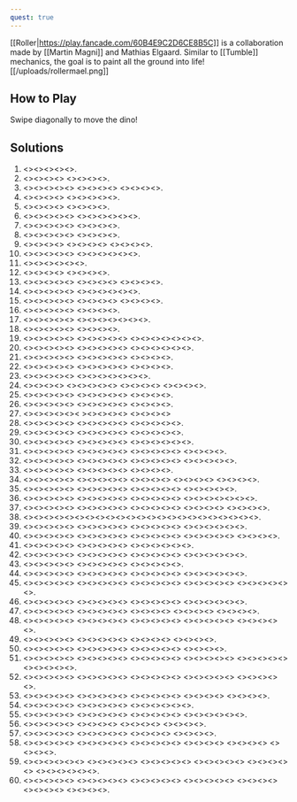 ```yaml
---
quest: true
---
```


[[Roller|https://play.fancade.com/60B4E9C2D6CE8B5C]] is a collaboration made by [[Martin Magni]] and Mathias Elgaard. Similar to [[Tumble]] mechanics, the goal is to paint all the ground into life!
[[/uploads/rollermael.png]]

## How to Play

Swipe diagonally to move the dino!

## Solutions

1. <<NW>><<NE>><<NE>><<SW>><<SE>>.
2. <<NW>><<SW>><<NE>><<NE>> <<SE>><<SW>><<SE>><<NE>>.
3. <<SE>><<NE>><<NW>><<SW>><<NW>> <<SE>><<SE>><<SE>><<SE>> <<NE>><<NE>><<NW>><<NW>>.
4. <<SW>><<SE>><<NW>><<NE>> <<SE>><<SW>><<NE>><<NE>><<NW>>.
5. <<NW>><<NE>><<NE>><<SE>> <<SW>><<SE>><<SW>><<NW>>.
6. <<NE>><<SE>><<SE>><<NE>><<NW>> <<SW>><<NW>><<SW>><<SW>><<SE>><<NE>>.
7. <<SE>><<NE>><<NW>><<NW>><<SW>> <<SW>><<SE>><<SW>><<NW>>.
8. <<SW>><<SW>><<SE>><<SW>><<NE>> <<NE>><<NW>><<NE>><<SE>>.
9. <<NE>><<NW>><<NW>><<NW>> <<SW>><<SE>><<SW>><<NE>> <<NE>><<SE>><<SW>><<SE>>.
10. <<SE>><<NE>><<NE>><<SW>><<SW>> <<SW>><<NE>><<NW>><<SW>><<NW>><<NE>>.
11. <<SW>><<SE>><<NE>><<SE>><<NE>><<NW>>.
12. <<NW>><<SW>><<NE>><<NW>> <<SW>><<SW>><<NE>><<SE>>.
13. <<NE>><<NW>><<SE>><<SE>><<SE>> <<NW>><<SW>><<SE>><<NE>> <<SW>><<NW>><<NW>><<SW>>.
14. <<SE>><<SE>><<SW>><<NW>><<NW>> <<NE>><<NW>><<SW>><<NW>><<SW>><<SE>>.
15. <<SE>><<SW>><<NE>><<NE>><<NW>> <<SW>><<NW>><<NE>><<SE>> <<SE>><<SE>><<NE>><<NE>>.
16. <<SE>><<SW>><<SW>><<NW>><<SW>> <<NE>><<NE>><<NW>><<NW>>.
17. <<SE>><<SW>><<SE>><<NE>><<SE>> <<SW>><<NW>><<NW>><<NW>><<NE>><<NE>><<SE>>.
18. <<NW>><<NE>><<NE>><<SE>><<SW>> <<SE>><<SE>><<SW>><<NW>>.
19. <<NE>><<NE>><<SW>><<NW>><<NE>> <<SW>><<SW>><<SE>><<SW>><<NW>> <<SE>><<SE>><<NE>><<NE>><<SW>><<SE>><<NE>>.
20. <<NW>><<NW>><<SW>><<SE>><<SW>> <<SE>><<NE>><<SW>><<NW>><<NW>> <<NE>><<NE>><<NE>><<NE>><<SE>><<SE>>.
21. <<NW>><<NE>><<SW>><<SW>><<NE>> <<NW>><<SW>><<SW>><<SE>><<SE>> <<NE>><<NW>><<SW>><<SE>>.
22. <<SE>><<SE>><<SW>><<SW>><<NW>> <<SW>><<NW>><<SE>><<NE>><<NW>> <<SE>><<NE>><<NE>><<NW>>.
23. <<SE>><<NE>><<NW>><<SW>><<NW>> <<NE>><<SW>><<SW>><<SE>><<SW>><<SE>><<NE>>.
24. <<SE>><<NE>><<NW>><<SW>> <<SE>><<SE>><<NW>><<SW>><<NW>> <<NE>><<SE>><<NE>><<NE>> <<NW>><<SW>><<NW>><<SW>>.
25. <<SW>><<NW>><<SE>><<SE>><<NE>> <<NW>><<SW>><<NW>><<NE>><<NW>> <<SE>><<SW>><<SW>><<NW>>.
26. <<SE>><<NW>><<SW>><<SW>><<SE>> <<NW>><<NE>><<SE>><<SW>><<NW>> <<SE>><<NE>><<NE>><<NW>>.
27. <<NE>><<NW>><<NW>><<SW>><<NE>>< <SE>><<SW>><<SE>><<NE>><<SW>> <<SE>><<NE>><<NE>><<NW>>
28. <<SE>><<SW>><<SE>><<NE>><<NE>> <<NW>><<NW>><<SW>><<SE>><<SW>> <<NW>><<NE>><<NE>><<NE>><<NE>>.
29. <<NE>><<SE>><<NE>><<NW>><<NW>> <<SW>><<SW>><<SE>><<SW>><<NW>> <<NE>><<SE>><<SE>><<SE>><<SE>>.
30. <<NW>><<NE>><<SE>><<SW>><<SW>> <<SW>><<NW>><<NW>><<NE>><<NE>> <<SE>><<NE>><<SE>><<SW>><<NE>><<SE>>.
31. <<NE>><<NW>><<NE>><<SW>><<SE>> <<NE>><<SW>><<SW>><<NW>><<SW>> <<SE>><<NE>><<NE>><<NW>><<SE>> <<SW>><<NW>><<NE>><<SE>>.
32. <<SE>><<SW>><<SE>><<NE>><<SW>> <<NW>><<NE>><<SE>><<SW>><<NW>> <<NW>><<SE>><<NE>><<NW>><<SW>> <<NE>><<NW>><<SW>><<SW>><<SE>>.
33. <<NE>><<SW>><<SE>><<NE>><<NW>> <<SW>><<SE>><<SW>><<NW>><<NE>> <<SE>><<NE>><<SE>><<NE>>.
34. <<NE>><<NW>><<SW>><<NW>><<NW>> <<NE>><<SW>><<SE>><<SE>><<SW>> <<NW>><<NE>><<NW>><<NE>> <<SW>><<SE>><<SE>><<SW>> <<NE>><<NE>><<NE>><<NW>>.
35. <<SE>><<SW>><<NE>><<NE>><<NW>> <<SW>><<SW>><<SW>><<NE>><<NE>> <<SE>><<NE>><<NW>><<NW>><<SE>> <<SW>><<SW>><<NW>><<SW>><<SW>>.
36. <<SW>><<NE>><<SE>><<NE>><<NW>> <<SW>><<SE>><<SE>><<SW>><<SW>> <<NW>><<SE>><<NE>><<NE>><<NE>> <<NW>><<SW>><<SW>><<SE>><<SW>><<SW>><<NW>>.
37. <<NE>><<NE>><<SE>><<SW>><<NW>> <<NE>><<SE>><<SW>><<NW>><<NE>> <<NE>><<SE>><<SW>><<SE>><<SW>> <<NE>><<SE>><<NW>><<NW>> <<NW>><<SW>><<SW>><<NW>>.
38. <<NE>><<SE>><<SW>><<NW>><<NE>><<NW>><<NW>><<NE>><<SW>><<SE>><<SE>><<SW>><<SE>><<NE>><<NW>><<NW>><<SW>><<SE>><<NE>><<NW>><<NW>><<NW>><<NE>>.
39. <<SE>><<NE>><<NW>><<SW>><<NW>> <<SW>><<SE>><<NW>><<NE>><<SE>> <<NE>><<SE>><<SW>><<NW>><<NW>> <<SW>><<SE>><<NE>><<SE>><<SE>><<SW>>.
40. <<SW>><<SW>><<NW>><<SE>><<NE>> <<NE>><<NE>><<NW>><<NW>><<SW>> <<NW>><<SW>><<SE>><<NE>><<NE>> <<SE>><<SW>><<NW>><<SW>><<SW>> <<NE>><<NW>><<NW>><<SW>>.
41. <<SE>><<SW>><<NW>><<NE>><<SE>> <<NE>><<SW>><<SW>><<NW>><<SW>> <<SE>><<NE>><<NE>><<NW>><<NW>><<SW>>.
42. <<SE>><<NE>><<NE>><<SW>><<NW>> <<SW>><<SW>><<NW>><<NW>><<SE>> <<SE>><<NE>><<NE>><<NW>><<NE>> <<NW>><<SW>><<SE>><<SE>><<NW>><<SW>>.
43. <<NE>><<NW>><<SW>><<NW>><<SW>> <<NW>><<NE>><<SE>><<NE>><<SE>> <<SE>><<SW>><<NW>><<NE>><<SE>>.
44. <<SW>><<NW>><<NW>><<NE>><<NE>> <<NW>><<NE>><<SW>><<SE>><<SW>> <<SE>><<SW>><<NW>><<NE>><<NE>> <<NE>><<SW>><<SW>><<NW>><<NE>><<SE>>.
45. <<NW>><<NE>><<SE>><<SW>><<SW>> <<SE>><<NW>><<NE>><<NE>><<NW>> <<SW>><<SE>><<NE>><<NW>><<NW>> <<SE>><<SW>><<SE>><<NE>><<SW>> <<SE>><<SE>><<NE>><<SW>><<SW>><<NW>>.
46. <<NW>><<NE>><<SE>><<SW>><<SE>> <<SE>><<NE>><<SW>><<NW>><<NW>> <<NE>><<NW>><<SW>><<SE>><<SE>> <<SW>><<NW>><<NE>><<NW>><<NW>><<SW>>.
47. <<SE>><<SE>><<SE>><<NW>><<SW>> <<NW>><<NE>><<SE>><<SW>><<SW>> <<SE>><<NW>><<NW>><<SW>> <<NE>><<NE>><<SE>><<SW>> <<NW>><<NW>><<NE>><<NE>>.
48. <<SE>><<NE>><<SE>><<NW>><<NW>> <<NE>><<NW>><<NW>><<SW>><<NE>> <<SE>><<SE>><<SW>><<SE>><<SW>> <<NW>><<NE>><<NE>><<NW>><<SW>> <<SE>><<SW>><<SE>><<SE>><<NE>>.
49. <<NE>><<NW>><<SE>><<SW>><<NW>> <<SW>><<SW>><<SE>><<NE>><<NE>> <<SE>><<NW>><<SW>><<NW>> <<SW>><<SE>><<NE>><<SE>>.
50. <<SW>><<SE>><<NE>><<SE>><<NE>> <<SW>><<NW>><<NW>><<SW>><<SW>> <<SE>><<SE>><<NW>><<SW>><<NW>> <<NE>><<NE>><<NW>><<NE>>.
51. <<NW>><<NE>><<NW>><<SW>><<SE>> <<SW>><<SW>><<NW>><<NW>><<NE>> <<SW>><<SE>><<SE>><<NE>><<NE>> <<NE>><<SE>><<SW>><<NW>><<SW>> <<SW>><<NW>><<SW>><<SE>><<NE>> <<SE>><<SE>><<NW>><<NE>><<NW>>.
52. <<SW>><<SE>><<SW>><<SE>><<NE>> <<NW>><<SW>><<SE>><<NE>><<NW>> <<NE>><<NW>><<SE>><<SW>><<SE>> <<SW>><<NW>><<NE>><<NE>><<NW>> <<SW>><<SE>><<SW>><<SW>><<NW>>.
53. <<SW>><<NW>><<SW>><<SE>><<SW>> <<SE>><<NE>><<SW>><<NW>><<NE>> <<NW>><<NE>><<SE>><<SW>><<SE>> <<SW>><<NW>><<NE>><<NW>> <<NE>><<SE>><<NE>><<SE>>.
54. <<NE>><<NW>><<SW>><<SE>><<NW>> <<NE>><<SE>><<SE>><<NW>><<NE>> <<NE>><<NW>><<SE>><<SE>><<SE>><<SW>>.
55. <<SW>><<SE>><<NE>><<SW>><<NW>> <<NW>><<NE>><<NW>><<NE>><<NW>> <<SE>><<SE>><<SW>><<NW>><<SE>> <<SW>><<SW>><<SW>><<NE>><<NW>><<SW>>.
56. <<NE>><<SW>><<SE>><<NE>><<SE>> <<SW>><<NW>><<SE>><<NE>> <<NW>><<SW>><<SE>><<NE>> <<SE>><<NE>><<NW>><<NW>>.
57. <<SW>><<SW>><<NW>><<NE>><<NW>> <<SE>><<SE>><<NE>><<NW>><<NW>> <<SE>><<NE>><<NW>><<NE>> <<NE>><<SE>><<SE>><<SW>>.
58. <<NE>><<SW>><<NW>><<NW>><<NE>> <<NW>><<NE>><<SE>><<SE>><<SE>> <<NW>><<NW>><<NW>><<SW>><<SE>> <<NE>><<NW>><<SW>><<SE>> <<NE>><<NW>><<SW>><<SW>> <<SW>><<NE>><<SE>><<SW>>.
59. <<SE>><<NE>><<SE>><<NW>><<SW>><<NW>> <<NW>><<SE>><<SW>><<NW>><<NE>> <<SE>><<SE>><<SW>><<SE>><<SW>> <<NE>><<NW>><<NE>><<NW>><<NW>> <<SW>><<SW>><<SE>><<SW>><<NE>> <<NE>><<NW>><<NE>><<SE>><<SW>><<NW>>.
60. <<NW>><<NE>><<SE>><<SW>><<SW>> <<NW>><<NE>><<SE>><<NE>><<SE>> <<NE>><<SW>><<NW>><<NW>><<SW>> <<NW>><<NE>><<SE>><<NE>><<NE>> <<NW>><<NW>><<NW>><<SE>> <<SW>><<NW>><<NE>><<SE>> <<SW>><<NE>><<SE>><<SE>>.